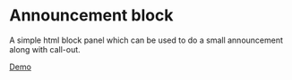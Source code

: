# Announcement block

A simple html block panel which can be used to do a small announcement along with call-out.

[Demo](http://webcreate.lk/announcement-block)

